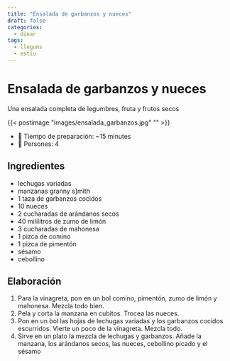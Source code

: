 ```yaml
---
title: "Ensalada de garbanzos y nueces"
draft: false
categories: 
  - dinar 
tags: 
  - llegums 
  - estiu
---
```


# Ensalada de garbanzos y nueces

Una ensalada completa de legumbres, fruta y frutos secos

{{< postimage "images/ensalada_garbanzos.jpg" "" >}}

- 🍳 Tiempo de preparación: ~15 minutes
- 🍴 Persones: 4

## Ingredientes

- lechugas variadas
- manzanas granny s]mith
- 1 taza de garbanzos cocidos
- 10 nueces
- 2 cucharadas de arándanos secos
- 40 mililitros de zumo de limón
- 3 cucharadas de mahonesa
- 1 pizca de comino
- 1 pizca de pimentón
- sésamo
- cebollino

## Elaboración 

1. Para la vinagreta, pon en un bol comino, pimentón, zumo de limón y mahonesa. Mezcla todo bien.
2. Pela y corta la manzana en cubitos. Trocea las nueces.
3. Pon en un bol las hojas de lechugas variadas y los garbanzos cocidos escurridos. Vierte un poco de la vinagreta. Mezcla todo.
4. Sirve en un plato la mezcla de lechugas y garbanzos. Añade la manzana, los arándanos secos, las nueces, cebollino picado y el sésamo

